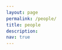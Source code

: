 ```yaml
---
layout: page
permalink: /people/
title: people 
description:
nav: true
---
```




<html>
<head>
	<title>Lab Members</title>
	<style>
		.container {
			display: flex;
			flex-wrap: wrap;
			justify-content: flex-start;
			align-items: center;
			text-align: center;
		}


		.title {
			flex-basis: 100%;
			text-align: left;
			margin-bottom: 10px;
			margin-top: 30px;
			font-weight: bold;
		}


		.member {
			width: 200px;
			height: 350px;
			 flex-basis: calc(25% - 20px);
    		margin-right: 20px;
			margin: 10px 50px 10px 0;
			text-align: center;
			display: flex;
			flex-direction: column;
			align-items: center;
			justify-content: center;
		}


		.member img {
			width: 200px;
			height: 300px;
			object-fit: cover;
			object-position: center;
			border-radius: 10px;
			margin-bottom: 5px;
		}



		.member h2 {
			margin-top: 10px;
			font-size: 1.0em;
		}


		.member p {
			margin-top: 0px;
			font-size: 0.9em;
		}
		.pi {
			flex-basis: calc(25% - 20px);
			margin-bottom: 10px;
		}
		.pi h2 {
			font-size: 1.2em;
			margin-top: 20px;
		}
	</style>
</head>






<body>
	<div class="container">



		<div class="title">
			<h3><strong>Principal Investigator</strong></h3>
		</div>


		<div class="member pi">
			<img src="/collections/photo/profiles/wanxin_jin.jpeg" alt="PI">
			<h2><strong><a href="https://wanxinjin.github.io/" target="_blank">Wanxin Jin</a></strong> </h2>
			<p>Contact: <a href="mailto:wanxin.jin@asu.edu">wanxin.jin@asu.edu</a></p>
		</div>





		<div class="title">
			<h3><strong>Ph.D. Students</strong></h3>
		</div>



		<div class="member">
			<img src="/collections/photo/profiles/phd2.jpeg" alt="Member 1">
			<h2>Open position</h2>
			<p><a href="">Waiting for you to join us!</a></p>
		</div>




		<div class="member">
			<img src="/collections/photo/profiles/phd4.jpeg" alt="Member 1">
			<h2>Open position</h2>
			<p><a href="">Waiting for you to join us!</a></p>
		</div>




	


		<div class="title">
			<h3><strong>Master Students</strong></h3>
		</div>






		<div class="member">
			<img src="/collections/photo/profiles/phd1.jpeg" alt="Member 1">
			<h2>Open position</h2>
			<p><a href="">Waiting for you to join us!</a></p>
		</div>




		<div class="member">
			<img src="/collections/photo/profiles/phd4.jpeg" alt="Member 1">
			<h2>Open position</h2>
			<p><a href="">Waiting for you to join us!</a></p>
		</div>


		<div class="member">
			<img src="/collections/photo/profiles/phd2.jpeg" alt="Member 1">
			<h2>Open position</h2>
			<p><a href="">Waiting for you to join us!</a></p>
		</div>




		<!-- Add more member entries here -->
	</div>
</body>
</html>

